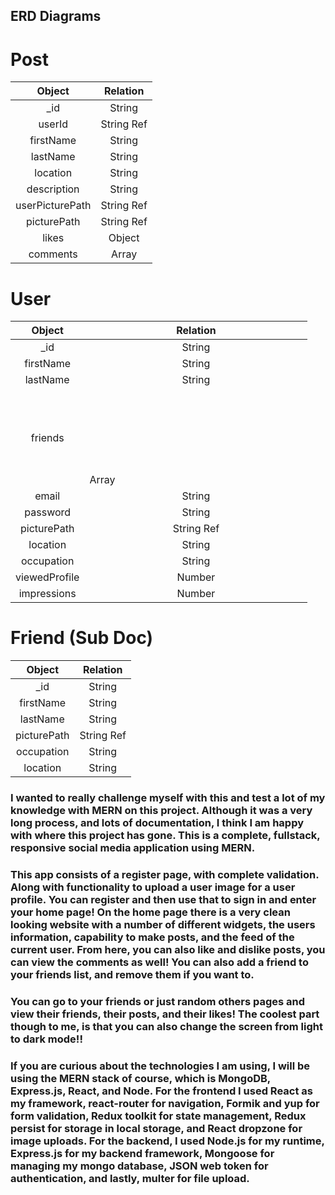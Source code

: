 ## ERD Diagrams

# Post

|     Object      |      Relation      |
| :-------------: | :----------------: |
|      \_id       |       String       |
|     userId      |     String Ref     |
|    firstName    |       String       |
|    lastName     |       String       |
|    location     |       String       |
|   description   |       String       |
| userPicturePath |     String Ref     |
|   picturePath   |     String Ref     |
|      likes      | Object<String Ref> |
|    comments     |   Array<String>    |

# User

|    Object     |   Relation    |
| :-----------: | :-----------: |
|     \_id      |    String     |
|   firstName   |    String     |
|   lastName    |    String     |
|    friends    | Array<Object> |
|     email     |    String     |
|   password    |    String     |
|  picturePath  |  String Ref   |
|   location    |    String     |
|  occupation   |    String     |
| viewedProfile |    Number     |
|  impressions  |    Number     |

# Friend (Sub Doc)

|   Object    |  Relation  |
| :---------: | :--------: |
|    \_id     |   String   |
|  firstName  |   String   |
|  lastName   |   String   |
| picturePath | String Ref |
| occupation  |   String   |
|  location   |   String   |

### I wanted to really challenge myself with this and test a lot of my knowledge with MERN on this project. Although it was a very long process, and lots of documentation, I think I am happy with where this project has gone. This is a complete, fullstack, responsive social media application using MERN.

### This app consists of a register page, with complete validation. Along with functionality to upload a user image for a user profile. You can register and then use that to sign in and enter your home page! On the home page there is a very clean looking website with a number of different widgets, the users information, capability to make posts, and the feed of the current user. From here, you can also like and dislike posts, you can view the comments as well! You can also add a friend to your friends list, and remove them if you want to.

### You can go to your friends or just random others pages and view their friends, their posts, and their likes! The coolest part though to me, is that you can also change the screen from light to dark mode!!

### If you are curious about the technologies I am using, I will be using the MERN stack of course, which is MongoDB, Express.js, React, and Node. For the frontend I used React as my framework, react-router for navigation, Formik and yup for form validation, Redux toolkit for state management, Redux persist for storage in local storage, and React dropzone for image uploads. For the backend, I used Node.js for my runtime, Express.js for my backend framework, Mongoose for managing my mongo database, JSON web token for authentication, and lastly, multer for file upload.
